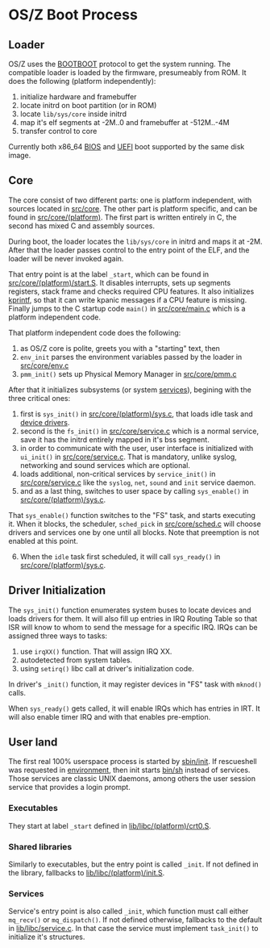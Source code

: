 OS/Z Boot Process
=================

Loader
------

OS/Z uses the [BOOTBOOT](https://github.com/bztsrc/osz/tree/master/loader) protocol to get the system running.
The compatible loader is loaded by the firmware, presumeably from ROM. It does the following (platform independently):

 1. initialize hardware and framebuffer
 2. locate initrd on boot partition (or in ROM)
 3. locate `lib/sys/core` inside initrd
 4. map it's elf segments at -2M..0 and framebuffer at -512M..-4M
 5. transfer control to core

Currently both x86_64 [BIOS](https://github.com/bztsrc/osz/blob/master/loader/mb-x86_64/bootboot.asm) and [UEFI](https://github.com/bztsrc/osz/blob/master/loader/efi-x86_64/bootboot.c) boot supported by the same disk image.

Core
----

The core consist of two different parts: one is platform independent, with sources located in [src/core](https://github.com/bztsrc/osz/blob/master/src/core). The other part is platform specific, and can be found in [src/core/(platform)](https://github.com/bztsrc/osz/blob/master/src/core/x86_64). The first part is written entirely in C, the second has mixed C and assembly sources.

During boot, the loader locates the `lib/sys/core` in initrd and maps it at -2M. After that the loader passes control to the entry point of the ELF, and the loader will be never invoked again.

That entry point is at the label `_start`, which can be found in  [src/core/(platform)/start.S](https://github.com/bztsrc/osz/blob/master/src/core/x86_64/start.S). It disables interrupts, sets up segments registers, stack frame and checks required CPU features. It also initializes [kprintf](https://github.com/bztsrc/osz/blob/master/src/core/kprintf.c), so that it can write kpanic messages if a CPU feature is missing. Finally jumps to the C startup code `main()` in [src/core/main.c](https://github.com/bztsrc/osz/blob/master/src/core/main.c) which is a platform independent code.

That platform independent code does the following:

 1. as OS/Z core is polite, greets you with a "starting" text, then
 2. `env_init` parses the environment variables passed by the loader in [src/core/env.c](https://github.com/bztsrc/osz/blob/master/src/core/env.c)
 3. `pmm_init()` sets up Physical Memory Manager in [src/core/pmm.c](https://github.com/bztsrc/osz/blob/master/src/core/pmm.c)

After that it initializes subsystems (or system [services](https://github.com/bztsrc/osz/blob/master/docs/services.md)), begining with the three critical ones:

 1. first is `sys_init()` in [src/core/(platform)/sys.c](https://github.com/bztsrc/osz/blob/master/src/core/x86_64/sys.c), that loads idle task and [device drivers](https://github.com/bztsrc/osz/blob/master/docs/drivers.md).
 2. second is the `fs_init()` in [src/core/service.c](https://github.com/bztsrc/osz/blob/master/src/core/service.c) which is a normal service, save it has the initrd entirely mapped in it's bss segment.
 3. in order to communicate with the user, user interface is initialized with `ui_init()` in [src/core/service.c](https://github.com/bztsrc/osz/blob/master/src/core/service.c). That is mandatory, unlike syslog, networking and sound services which are optional.
 4. loads additional, non-critical services by `service_init()` in [src/core/service.c](https://github.com/bztsrc/osz/blob/master/src/core/service.c) like the `syslog`, `net`, `sound` and `init` service daemon.
 5. and as a last thing, switches to user space by calling `sys_enable()` in [src/core/(platform)/sys.c](https://github.com/bztsrc/osz/blob/master/src/core/x86_64/sys.c).

That `sys_enable()` function switches to the "FS" task, and starts executing it. When it blocks, the scheduler, 
`sched_pick` in [src/core/sched.c](https://github.com/bztsrc/osz/blob/master/src/core/sched.c) will
choose drivers and services one by one until all blocks. Note that preemption is not enabled at this point. 

 6. When the `idle` task first scheduled, it will call `sys_ready()` in [src/core/(platform)/sys.c](https://github.com/bztsrc/osz/blob/master/src/core/x86_64/sys.c).

Driver Initialization
---------------------

The `sys_init()` function enumerates system buses to locate devices and loads drivers for them. It will also fill up entries
in IRQ Routing Table so that ISR will know to whom to send the message for a specific IRQ. IRQs can be assigned three ways to tasks:

 1. use `irqXX()` function. That will assign IRQ XX.
 2. autodetected from system tables.
 3. using `setirq()` libc call at driver's initialization code.

In driver's `_init()` function, it may register devices in "FS" task with `mknod()` calls.

When `sys_ready()` gets called, it will enable IRQs which has entries in IRT. It will also enable timer IRQ and with that
enables pre-emption.

User land
---------

The first real 100% userspace process is started by [sbin/init](https://github.com/bztsrc/osz/blob/master/src/init/main.c).
If rescueshell was requested in [environment](https://github.com/bztsrc/osz/blob/master/etc/etc/sys/config), then init starts [bin/sh](https://github.com/bztsrc/osz/blob/master/src/sh/main.c)
instead of services. Those services are classic UNIX daemons, among others the user session service that provides a login prompt.

### Executables

They start at label `_start` defined in [lib/libc/(platform)/crt0.S](https://github.com/bztsrc/osz/blob/master/src/lib/libc/x86_64/crt0.S).

### Shared libraries

Similarly to executables, but the entry point is called `_init`. If not defined in the library, fallbacks to [lib/libc/(platform)/init.S](https://github.com/bztsrc/osz/blob/master/src/lib/libc/x86_64/init.S).

### Services

Service's entry point is also called `_init`, which function must call either `mq_recv()` or `mq_dispatch()`. If not defined otherwise,
fallbacks to the default in [lib/libc/service.c](https://github.com/bztsrc/osz/blob/master/src/lib/libc/service.c). In that case
the service must implement `task_init()` to initialize it's structures.
